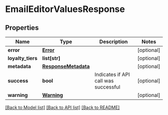 # EmailEditorValuesResponse

## Properties
Name | Type | Description | Notes
------------ | ------------- | ------------- | -------------
**error** | [**Error**](Error.md) |  | [optional] 
**loyalty_tiers** | **list[str]** |  | [optional] 
**metadata** | [**ResponseMetadata**](ResponseMetadata.md) |  | [optional] 
**success** | **bool** | Indicates if API call was successful | [optional] 
**warning** | [**Warning**](Warning.md) |  | [optional] 

[[Back to Model list]](../README.md#documentation-for-models) [[Back to API list]](../README.md#documentation-for-api-endpoints) [[Back to README]](../README.md)


